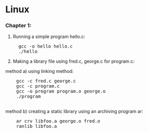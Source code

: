 # Linux

### Chapter 1:

1. Running a simple program hello.c:
   
   <pre>
     gcc -o hello hello.c
     ./hello
   </pre>

3. Making a library file using fred.c, george.c for program.c:
  
method a) using linking method: 
   <pre>
    gcc -c fred.c george.c 
    gcc -c program.c
    gcc -o program program.o george.o
    ./program
   </pre> 
  

method b) creating a static library using an archiving program ar:
   <pre>
    ar crv libfoo.a george.o fred.o 
    ranlib libfoo.a
   </pre>



